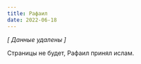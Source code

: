 ```yaml
---
title: Рафаил
date: 2022-06-18
---
```


*\[ Данные удалены \]*

Страницы не будет, Рафаил принял ислам.